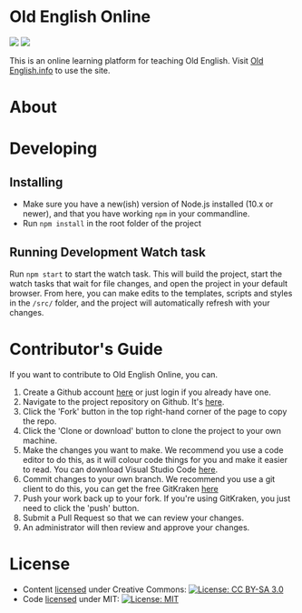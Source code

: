 # Old English Online
![](https://img.shields.io/github/package-json/v/vklester/MA)
![](https://img.shields.io/github/commit-activity/w/vklester/MA)

This is an online learning platform for teaching Old English. Visit [Old English.info](https://oldenglish.info) to use the site.

# About

# Developing

## Installing

* Make sure you have a new(ish) version of Node.js installed (10.x or newer), and that you have working `npm` in your commandline.
* Run `npm install` in the root folder of the project

## Running Development Watch task

Run `npm start` to start the watch task. This will build the project, start the watch tasks that wait for file changes, and open the project in your default browser.
From here, you can make edits to the templates, scripts and styles in the `/src/` folder, and the project will automatically refresh with your changes.

# Contributor's Guide

If you want to contribute to Old English Online, you can.
1. Create a Github account [here](https://github.com/) or just login if you already have one.
2. Navigate to the project repository on Github. It's [here](https://github.com/vklester/MA).
3. Click the 'Fork' button in the top right-hand corner of the page to copy the repo.
4. Click the 'Clone or download' button to clone the project to your own machine.
5. Make the changes you want to make. We recommend you use a code editor to do this, as it will colour code things for you and make it easier to read. You can download Visual Studio Code [here](https://code.visualstudio.com/).
6. Commit changes to your own branch. We recommend you use a git client to do this, you can get the free GitKraken [here](https://www.gitkraken.com/)
7. Push your work back up to your fork. If you're using GitKraken, you just need to click the 'push' button.
8. Submit a Pull Request so that we can review your changes.
9. An administrator will then review and approve your changes.

# License

* Content [licensed](LICENSE.md) under Creative Commons: [![License: CC BY-SA 3.0](https://img.shields.io/badge/License-CC%20BY--SA%203.0-lightgrey.svg)](https://creativecommons.org/licenses/by-sa/3.0/)
* Code [licensed](LICENSE.md) under MIT: [![License: MIT](https://img.shields.io/badge/License-MIT-yellow.svg)](https://opensource.org/licenses/MIT)